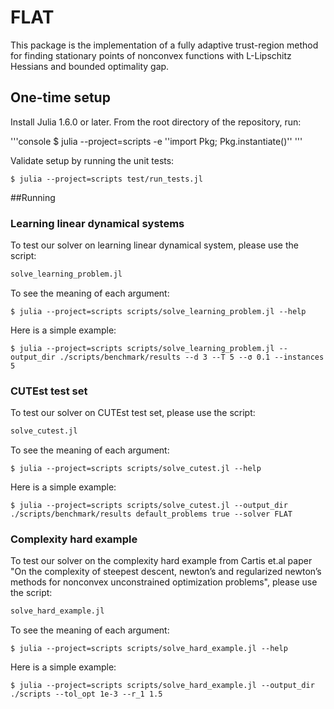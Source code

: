 # FLAT
This package is the implementation of a fully adaptive trust-region method for finding stationary points of nonconvex functions with L-Lipschitz Hessians and bounded optimality gap.

## One-time setup
Install Julia 1.6.0 or later. From the root directory of the repository, run:

'''console
$ julia --project=scripts -e '\'import Pkg; Pkg.instantiate()'\'
'''

Validate setup by running the unit tests:

```console
$ julia --project=scripts test/run_tests.jl
```

##Running
### Learning linear dynamical systems
To test our solver on learning linear dynamical system, please use the script:

```julia
solve_learning_problem.jl
```

To see the meaning of each argument:

```console
$ julia --project=scripts scripts/solve_learning_problem.jl --help
```

Here is a simple example:

```console
$ julia --project=scripts scripts/solve_learning_problem.jl --output_dir ./scripts/benchmark/results --d 3 --T 5 --σ 0.1 --instances 5
```

### CUTEst test set
To test our solver on CUTEst test set, please use the script:

```julia
solve_cutest.jl
```

To see the meaning of each argument:

```console
$ julia --project=scripts scripts/solve_cutest.jl --help
```

Here is a simple example:

```console
$ julia --project=scripts scripts/solve_cutest.jl --output_dir ./scripts/benchmark/results default_problems true --solver FLAT
```

### Complexity hard example

To test our solver on the complexity hard example from Cartis et.al paper "On the complexity of steepest descent, newton’s and regularized newton’s methods for nonconvex unconstrained optimization problems", please use the script:

```julia
solve_hard_example.jl
```

To see the meaning of each argument:

```console
$ julia --project=scripts scripts/solve_hard_example.jl --help
```

Here is a simple example:

```console
$ julia --project=scripts scripts/solve_hard_example.jl --output_dir ./scripts --tol_opt 1e-3 --r_1 1.5
```
